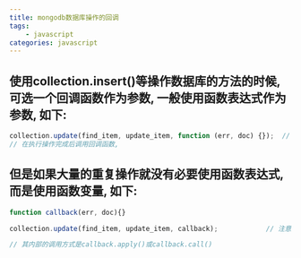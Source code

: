 ```yaml
---
title: mongodb数据库操作的回调
tags: 
    - javascript
categories: javascript
---
```


## 使用collection.insert()等操作数据库的方法的时候, 可选一个回调函数作为参数, 一般使用函数表达式作为参数, 如下:
<!-- more -->

```javascript
collection.update(find_item, update_item, function (err, doc) {});	// 第三个参数就是回调函数,
// 在执行操作完成后调用回调函数, 
```

## 但是如果大量的重复操作就没有必要使用函数表达式, 而是使用函数变量, 如下:
```javascript
function callback(err, doc){}

collection.update(find_item, update_item, callback);			// 注意传递的是函数变量, 而不是函数调用表达式

// 其内部的调用方式是callback.apply()或callback.call()
```
